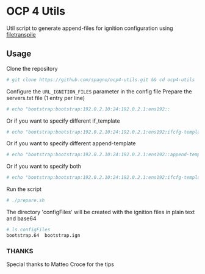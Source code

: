 # OCP 4 Utils
Util script to generate append-files for ignition configuration using [filetranspile](https://github.com/ashcrow/filetranspiler)

## Usage
Clone the repository
```bash
# git clone https://github.com/spagno/ocp4-utils.git && cd ocp4-utils
```
Configure the `URL_IGNITION_FILES` parameter in the config file
Prepare the servers.txt file (1 entry per line)
```bash
# echo "bootstrap:bootstrap:192.0.2.10:24:192.0.2.1:ens192::
```
Or if you want to specify different if_template
```bash
# echo "bootstrap:bootstrap:192.0.2.10:24:192.0.2.1:ens192:ifcfg-template-new:
```
Or if you want to specify different append-template
```bash
# echo "bootstrap:bootstrap:192.0.2.10:24:192.0.2.1:ens192::append-template-new
```
Or if you want to specify both
```bash
# echo "bootstrap:bootstrap:192.0.2.10:24:192.0.2.1:ens192:ifcfg-template-new:append-template-new
```
Run the script
```bash
# ./prepare.sh
```
The directory 'configFiles' will be created with the ignition files in plain text and base64
```bash
# ls configFiles
bootstrap.64  bootstrap.ign
```

### THANKS
Special thanks to Matteo Croce for the tips
